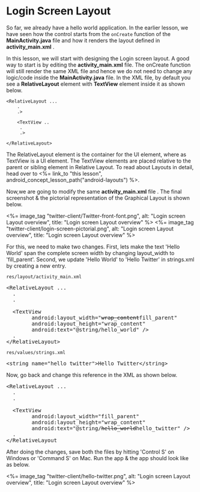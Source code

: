 # Login Screen Layout

So far, we already have a hello world application. In the earlier lesson, we have seen how the control starts from the `onCreate` function of the **MainActivity.java** file and how it renders the layout defined in **activity_main.xml** . 

In this lesson, we will start with designing the Login screen layout. A good way to start is by editing the **activity_main.xml** file. The onCreate function will still render the same XML file and hence we do not need to change any logic/code inside the **MainActivity.java** file. In the XML file, by default you see a **RelativeLayout** element with **TextView** element inside it as shown below.
 
    <RelativeLayout ...
	    .
		.>

		<TextView ..
		 .
		 .>

    </RelativeLayout>


The RelativeLayout element is the container for the UI element, where as TextView is a UI element. The TextView elements are placed relative to the parent or sibling element in Relative Layout. To read about Layouts in detail, head over to <%= link_to "this lesson", android_concept_lesson_path("android-layouts") %>.

Now,we are going to modify the same **activity_main.xml** file . The final screenshot & the pictorial representation of the Graphical Layout is shown below.

<%= image_tag "twitter-client/Twitter-front-font.png", alt: "Login screen Layout overview", title: "Login screen Layout overview" %>
<%= image_tag "twitter-client/login-screen-pictorial.png", alt: "Login screen Layout overview", title: "Login screen Layout overview" %>

For this, we need to make two changes. First, lets make the text 'Hello World' span the complete screen width by changing layout_width to 'fill_parent'. Second, we update 'Hello World' to 'Hello Twitter' in strings.xml by creating a new entry.

`res/layout/activity_main.xml`

<pre>
&lt;RelativeLayout ...
  .
  .

  &lt;TextView
        android:layout_width="<strike>wrap_content</strike>fill_parent"
        android:layout_height="wrap_content"
        android:text="@string/hello_world" /&gt;
  .
&lt;/RelativeLayout&gt;
</pre>

`res/values/strings.xml`

<pre>
<span class="highlight">&lt;string name="hello_twitter"&gt;Hello Twitter&lt;/string&gt;
</pre>

Now, go back and change this reference in the XML as shown below.

<pre>
&lt;RelativeLayout ...
  .
  .

  &lt;TextView
        android:layout_width="fill_parent"
        android:layout_height="wrap_content"
        android:text="@string/<strike>hello_world</strike>hello_twitter" /&gt;
  .
&lt;/RelativeLayout
</pre>

After doing the changes, save both the files by hitting 'Control S' on Windows or 'Command S' on Mac. Run the app & the app should look like as below.

<%= image_tag "twitter-client/hello-twitter.png", alt: "Login screen Layout overview", title: "Login screen Layout overview" %>
